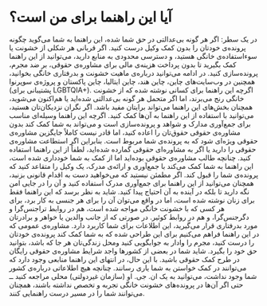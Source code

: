# آیا این راهنما برای من است؟


در یک سطر: اگر هر گونه بی‌عدالتی‌ در حق شما شده، این راهنما به شما می‌‌گوید چگونه پرونده‌ی خودتان را بدون کمک وکیل درست کنید.
اگر قربانی هر شکلی از خشونت یا سوء‌استفاده‌ی خانگی هستید، و دسترسی محدودی به منابع دارید، می‌توانید از این راهنما کمک بگیرید تا بدون پرداخت هزینه‌ی مالی برای مشاوره‌ی حقوقی، بر ضد مجرم، پرونده‌سازی کنید. 
در ادامه می‌توانید درباره‌ی ماهیت خشونت و بدرفتاری خانگی بخوانید، همچنین در وب‌سایت‌های چاین، چاین هند، چاین ایتالیا، چاین پاکستان و پروژه‌ی سوپرنوا (پشتیبانی برای LG‌BTQIA+). اگرچه این راهنما برای کسانی نوشته شده که از خشونت خانگی رنج می‌برند، اما اگر متحمل هر گونه بی‌عدالتی شده‌اید یا هم‌اکنون می‌شوید، همچنان بخش‌های این راهنما می‌تواند برایتان مفید باشد. اگر نگران نزدیکان‌تان هستید، می‌توانید با استفاده از این را‌هنما به ‌آن‌ها کمک کنید. 
اگرچه این راهنما وسیله‌ای مناسب برای جمع‌آوری مدارک و شواهد و پرونده‌سازی است و می‌تواند به شما کمک کند بدون مشاوره‌ی حقوقی حقوق‌تان را اعاده کنید، اما قادر نیست کاملاً جایگزین مشاوره‌ی حقوقی ویژه‌ای شود که به پرونده‌ی شما مربوط است. بنابراین اگر استطاعت مشاوره‌ی حقوقی را دارید یا اگر به مشاوره‌ای حقوقی گمارده شده‌اید، لطفاً از این راهنما استفاده کنید. چنانچه طالب مشاوره‌ی حقوقی بوده‌اید اما از کمک به شما خودداری شده است، این راهنما به شما کمک می‌کند با جمع‌آوری و ارائه‌ی مدرک، یک وکیل را متقاعد کنید که پرونده‌ی شما را قبول کند.
اگر مطمئن نیستید که می‌خواهید دست به اقدام قانونی بزنید، همچنان می‌توانید از این راهنما برای جمع‌آوری مدرک استفاده کنید و آن را در جایی امن نگه‌ دارید تا بلکه در آینده به آن احتیاج پیدا کنید. 
شاید به نظر برسد که این راهنما فقط برای زنان نوشته شده است، اما در واقع می‌توان آن را برای هر جنسی به کار برد، برای هر کسی که با خشونت خانگی مواجه شده است، هم در روابط تراجنس‌گرا و دگرجنس‌گرا، و هم در روابط کوئیر. در صورتی که از جانب والدین یا خواهر و برادرتان مورد بدرفتاری قرار می‌گیرید، این اطلاعات برای شما کاربرد دارد. 
مشاوره‌ی عمومی‌ که در این راهنما فراهم می‌کنیم برای این طراحی شده که به شما کمک کند پرونده‌ی خودتان را درست کنید، مجرم را وادار به جوابگویی کنید ومحل زندگی‌تان هر جا که باشد، بتوانید حق خود را بگیرد. 
شاید شما در بعضی از کشورها واجد شرایط مشاوره‌ی حقوقی رایگان در طرح کمک حقوقی باشید. با این حال، در انتهای این راهنما منابعی وجود دارد که می‌توانند در کمک خواستن به شما یاری رسانند. چنانچه هیچ اطلاعاتی درباره‌‌ی کشور شما وجود نداشت، می‌توانید به یک ان. جی. او (سازمان غیردولتی)‌ محلی مراجعه کنید ــ حتی اگر آن‌ها در پرونده‌های خشونت خانگی تجربه و تخصص نداشته باشند، همچنان می‌توانند شما را در مسیر درست راهنمایی کنند. 
